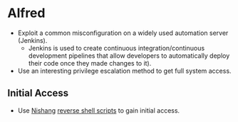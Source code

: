 # Alfred
* Exploit a common misconfiguration on a widely used automation server (Jenkins).
  * Jenkins is used to create continuous integration/continuous development pipelines that allow developers to automatically deploy their code once they made changes to it).
* Use an interesting privilege escalation method to get full system access.
## Initial Access
* Use [Nishang](https://github.com/samratashok/nishang) [reverse shell scripts](https://github.com/samratashok/nishang/blob/master/Shells/Invoke-PowerShellTcp.ps1) to gain initial access.
 
